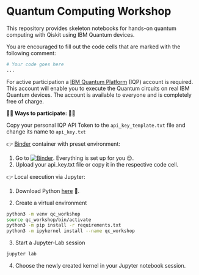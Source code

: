 # Quantum Computing Workshop

This repository provides skeleton notebooks for hands-on quantum computing with Qiskit using IBM Quantum devices. 

You are encouraged to fill out the code cells that are marked with the following comment:

```python
# Your code goes here
...
```

For active participation a [IBM Quantum Platform](https://quantum.ibm.com/) (IQP) account is required. 
This account will enable you to execute the Quantum circuits on real IBM Quantum devices.
The account is available to everyone and is completely free of charge.

**👨‍💻 Ways to participate: 👩‍💻**

Copy your personal IQP API Token to the `api_key_template.txt` file and change its name to `api_key.txt`


👉 [Binder](https://mybinder.org/) container with preset environment:
  1) Go to [![Binder](https://mybinder.org/badge_logo.svg)](https://mybinder.org/v2/gh/david-alber/qc-workshop/main). Everything is set up for you 😉.
  2) Upload your api_key.txt file or copy it in the respective code cell.

👉 Local execution via Jupyter:
  
  1) Download Python [here](https://www.python.org/downloads/) 🐍.
  
  2) Create a virtual environment 
  ```sh
  python3 -m venv qc_workshop
  source qc_workshop/bin/activate
  python3 -m pip install -r requirements.txt
  python3 -m ipykernel install --name qc_workshop
  ```

  3) Start a Jupyter-Lab session
  ```sh
  jupyter lab
  ```

  4) Choose the newly created kernel in your Jupyter notebook session.